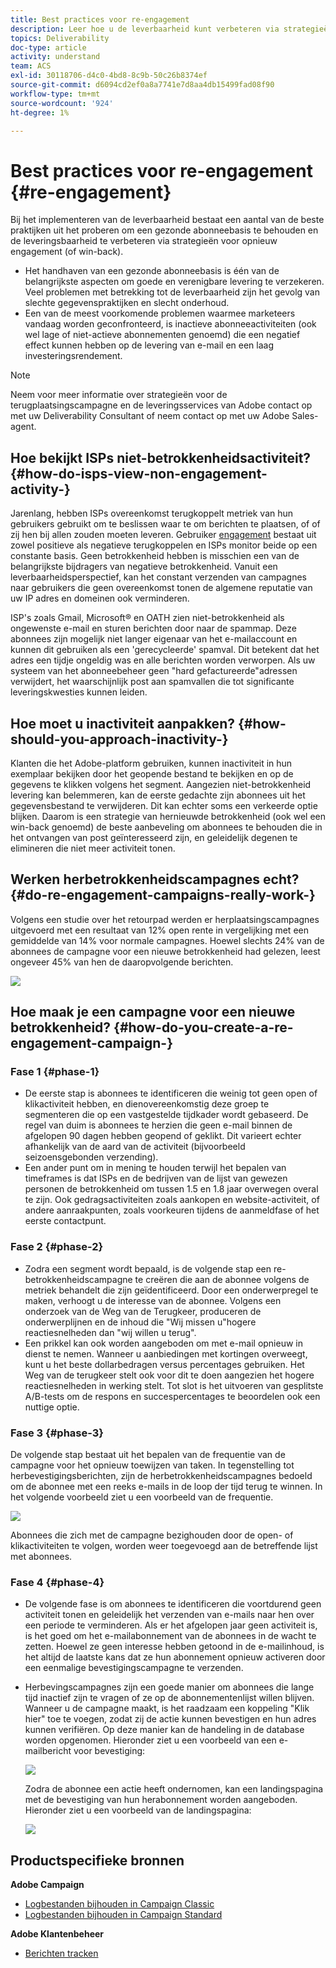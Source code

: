 ```yaml
---
title: Best practices voor re-engagement
description: Leer hoe u de leverbaarheid kunt verbeteren via strategieën voor opnieuw opstarten.
topics: Deliverability
doc-type: article
activity: understand
team: ACS
exl-id: 30118706-d4c0-4bd8-8c9b-50c26b8374ef
source-git-commit: d6094cd2ef0a8a7741e7d8aa4db15499fad08f90
workflow-type: tm+mt
source-wordcount: '924'
ht-degree: 1%

---
```


# Best practices voor re-engagement {#re-engagement}

Bij het implementeren van de leverbaarheid bestaat een aantal van de beste praktijken uit het proberen om een gezonde abonneebasis te behouden en de leveringsbaarheid te verbeteren via strategieën voor opnieuw engagement (of win-back).

* Het handhaven van een gezonde abonneebasis is één van de belangrijkste aspecten om goede en verenigbare levering te verzekeren. Veel problemen met betrekking tot de leverbaarheid zijn het gevolg van slechte gegevenspraktijken en slecht onderhoud.
* Een van de meest voorkomende problemen waarmee marketeers vandaag worden geconfronteerd, is inactieve abonneeactiviteiten (ook wel lage of niet-actieve abonnementen genoemd) die een negatief effect kunnen hebben op de levering van e-mail en een laag investeringsrendement.

>[!NOTE]
>
>Neem voor meer informatie over strategieën voor de terugplaatsingscampagne en de leveringsservices van Adobe contact op met uw Deliverability Consultant of neem contact op met uw Adobe Sales-agent.

## Hoe bekijkt ISPs niet-betrokkenheidsactiviteit? {#how-do-isps-view-non-engagement-activity-}

Jarenlang, hebben ISPs overeenkomst terugkoppelt metriek van hun gebruikers gebruikt om te beslissen waar te om berichten te plaatsen, of of zij hen bij allen zouden moeten leveren. Gebruiker [engagement](/help/engagement.md) bestaat uit zowel positieve als negatieve terugkoppelen en ISPs monitor beide op een constante basis. Geen betrokkenheid hebben is misschien een van de belangrijkste bijdragers van negatieve betrokkenheid. Vanuit een leverbaarheidsperspectief, kan het constant verzenden van campagnes naar gebruikers die geen overeenkomst tonen de algemene reputatie van uw IP adres en domeinen ook verminderen.

ISP&#39;s zoals Gmail, Microsoft® en OATH zien niet-betrokkenheid als ongewenste e-mail en sturen berichten door naar de spammap. Deze abonnees zijn mogelijk niet langer eigenaar van het e-mailaccount en kunnen dit gebruiken als een &#39;gerecycleerde&#39; spamval. Dit betekent dat het adres een tijdje ongeldig was en alle berichten worden verworpen. Als uw systeem van het abonneebeheer geen &quot;hard gefactureerde&quot;adressen verwijdert, het waarschijnlijk post aan spamvallen die tot significante leveringskwesties kunnen leiden.

## Hoe moet u inactiviteit aanpakken? {#how-should-you-approach-inactivity-}

Klanten die het Adobe-platform gebruiken, kunnen inactiviteit in hun exemplaar bekijken door het geopende bestand te bekijken en op de gegevens te klikken volgens het segment. Aangezien niet-betrokkenheid levering kan belemmeren, kan de eerste gedachte zijn abonnees uit het gegevensbestand te verwijderen. Dit kan echter soms een verkeerde optie blijken. Daarom is een strategie van hernieuwde betrokkenheid (ook wel een win-back genoemd) de beste aanbeveling om abonnees te behouden die in het ontvangen van post geïnteresseerd zijn, en geleidelijk degenen te elimineren die niet meer activiteit tonen.

## Werken herbetrokkenheidscampagnes echt? {#do-re-engagement-campaigns-really-work-}

Volgens een studie over het retourpad werden er herplaatsingscampagnes uitgevoerd met een resultaat van 12% open rente in vergelijking met een gemiddelde van 14% voor normale campagnes. Hoewel slechts 24% van de abonnees de campagne voor een nieuwe betrokkenheid had gelezen, leest ongeveer 45% van hen de daaropvolgende berichten.

![](../../help/assets/deliverability_implementation_1.png)

## Hoe maak je een campagne voor een nieuwe betrokkenheid? {#how-do-you-create-a-re-engagement-campaign-}

### Fase 1 {#phase-1}

* De eerste stap is abonnees te identificeren die weinig tot geen open of klikactiviteit hebben, en dienovereenkomstig deze groep te segmenteren die op een vastgestelde tijdkader wordt gebaseerd. De regel van duim is abonnees te herzien die geen e-mail binnen de afgelopen 90 dagen hebben geopend of geklikt. Dit varieert echter afhankelijk van de aard van de activiteit (bijvoorbeeld seizoensgebonden verzending).
* Een ander punt om in mening te houden terwijl het bepalen van timeframes is dat ISPs en de bedrijven van de lijst van gewezen personen de betrokkenheid om tussen 1.5 en 1.8 jaar overwegen overal te zijn. Ook gedragsactiviteiten zoals aankopen en website-activiteit, of andere aanraakpunten, zoals voorkeuren tijdens de aanmeldfase of het eerste contactpunt.

### Fase 2 {#phase-2}

* Zodra een segment wordt bepaald, is de volgende stap een re-betrokkenheidscampagne te creëren die aan de abonnee volgens de metriek behandelt die zijn geïdentificeerd. Door een onderwerpregel te maken, verhoogt u de interesse van de abonnee. Volgens een onderzoek van de Weg van de Terugkeer, produceren de onderwerplijnen en de inhoud die &quot;Wij missen u&quot;hogere reactiesnelheden dan &quot;wij willen u terug&quot;.
* Een prikkel kan ook worden aangeboden om met e-mail opnieuw in dienst te nemen. Wanneer u aanbiedingen met kortingen overweegt, kunt u het beste dollarbedragen versus percentages gebruiken. Het Weg van de terugkeer stelt ook voor dit te doen aangezien het hogere reactiesnelheden in werking stelt. Tot slot is het uitvoeren van gesplitste A/B-tests om de respons en succespercentages te beoordelen ook een nuttige optie.

### Fase 3 {#phase-3}

De volgende stap bestaat uit het bepalen van de frequentie van de campagne voor het opnieuw toewijzen van taken. In tegenstelling tot herbevestigingsberichten, zijn de herbetrokkenheidscampagnes bedoeld om de abonnee met een reeks e-mails in de loop der tijd terug te winnen. In het volgende voorbeeld ziet u een voorbeeld van de frequentie.

![](../../help/assets/deliverability_implementation_2.png)

Abonnees die zich met de campagne bezighouden door de open- of klikactiviteiten te volgen, worden weer toegevoegd aan de betreffende lijst met abonnees.

### Fase 4 {#phase-4}

* De volgende fase is om abonnees te identificeren die voortdurend geen activiteit tonen en geleidelijk het verzenden van e-mails naar hen over een periode te verminderen. Als er het afgelopen jaar geen activiteit is, is het goed om het e-mailabonnement van de abonnees in de wacht te zetten. Hoewel ze geen interesse hebben getoond in de e-mailinhoud, is het altijd de laatste kans dat ze hun abonnement opnieuw activeren door een eenmalige bevestigingscampagne te verzenden.
* Herbevingscampagnes zijn een goede manier om abonnees die lange tijd inactief zijn te vragen of ze op de abonnementenlijst willen blijven. Wanneer u de campagne maakt, is het raadzaam een koppeling &quot;Klik hier&quot; toe te voegen, zodat zij de actie kunnen bevestigen en hun adres kunnen verifiëren. Op deze manier kan de handeling in de database worden opgenomen. Hieronder ziet u een voorbeeld van een e-mailbericht voor bevestiging:

   ![](../../help/assets/deliverability_implementation_3.png)

   Zodra de abonnee een actie heeft ondernomen, kan een landingspagina met de bevestiging van hun herabonnement worden aangeboden. Hieronder ziet u een voorbeeld van de landingspagina:

   ![](../../help/assets/deliverability_implementation_4.png)

## Productspecifieke bronnen

**Adobe Campaign**

* [Logbestanden bijhouden in Campaign Classic](https://experienceleague.adobe.com/docs/campaign-classic/using/sending-messages/monitoring-deliveries/delivery-dashboard.html#tracking-logs)
* [Logbestanden bijhouden in Campaign Standard](https://experienceleague.adobe.com/docs/campaign-standard/using/testing-and-sending/sending-and-tracking-messages/tracking-messages.html#tracking-logs)

**Adobe Klantenbeheer**

* [Berichten tracken](https://experienceleague.adobe.com/docs/journey-optimizer/using/reporting/message-tracking.html?lang=nl)
